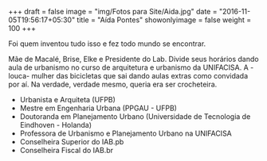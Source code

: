 +++
draft = false
image = "img/Fotos para Site/Aida.jpg"
date = "2016-11-05T19:56:17+05:30"
title = "Aída Pontes"
showonlyimage = false
weight = 100
+++

Foi quem inventou tudo isso e fez todo mundo se encontrar.
<!--more-->

Mãe de Macalé, Brise, Elke e Presidente do Lab. Divide seus horários dando aula de urbanismo no curso de arquitetura e urbanismo da UNIFACISA. A -louca- mulher das bicicletas que sai dando aulas extras como convidada por aí. Na verdade, verdade mesmo, queria era ser crocheteira.


* Urbanista e Arquiteta (UFPB)
* Mestre em Engenharia Urbana (PPGAU - UFPB)
* Doutoranda em Planejamento Urbano (Universidade de Tecnologia de Eindhoven - Holanda)
* Professora de Urbanismo e Planejamento Urbano na UNIFACISA
* Conselheira Superior do IAB.pb
* Conselheira Fiscal do IAB.br
